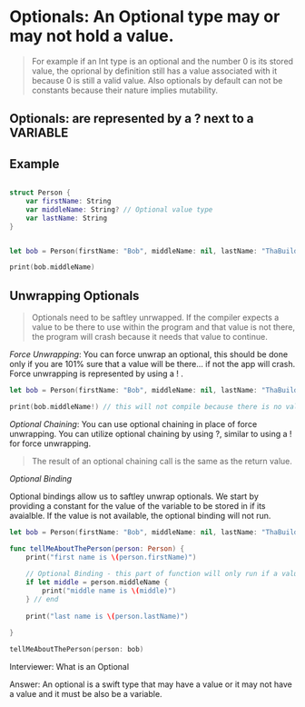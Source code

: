 # Optionals: An Optional type may or may not hold a value. 
> For example if an Int type is an optional and the number 0 is its stored value, the oprional by definition still has a value associated with it
> because 0 is still a valid value. Also optionals by default can not be constants because their nature implies mutability. 

## Optionals: are represented by a ? next to a VARIABLE

## Example

``` swift

struct Person {
    var firstName: String
    var middleName: String? // Optional value type
    var lastName: String
}


let bob = Person(firstName: "Bob", middleName: nil, lastName: "ThaBuilder")

print(bob.middleName)
```

## Unwrapping Optionals
> Optionals need to be saftley unrwapped. If the compiler expects a value to be there to use within the program and that value is not there, the
> program will crash because it needs that value to continue. 

*Force Unwrapping*: You can force unwrap an optional, this should be done only if you are 101% sure that a value will be there... if not the app will
crash. Force unwrapping is represented by using a ! .


``` swift
let bob = Person(firstName: "Bob", middleName: nil, lastName: "ThaBuilder")

print(bob.middleName!) // this will not compile because there is no value for the middle name.

```

*Optional Chaining*: You can use optional chaining in place of force unwrapping.
You can utilize optional chaining by using ?, similar to using a ! for force unwrapping.
> The result of an optional chaining call is the same as the return value.


*Optional Binding*

Optional bindings allow us to saftley unwrap optionals. We start by providing a constant for the value of the variable to be stored in if its avaialble.
If the value is not available, the optional binding will not run. 


``` swift
let bob = Person(firstName: "Bob", middleName: nil, lastName: "ThaBuilder")

func tellMeAboutThePerson(person: Person) {
    print("first name is \(person.firstName)")
    
    // Optional Binding - this part of function will only run if a value for person.middleName is present
    if let middle = person.middleName {
        print("middle name is \(middle)")
    } // end
    
    print("last name is \(person.lastName)")
   
}

tellMeAboutThePerson(person: bob)
```





















Interviewer: What is an Optional

Answer: An optional is a swift type that may have a value or it may not have a value and it must be also be a variable.

